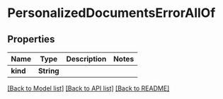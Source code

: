 # PersonalizedDocumentsErrorAllOf

## Properties
Name | Type | Description | Notes
------------ | ------------- | ------------- | -------------
**kind** | **String** |  | 

[[Back to Model list]](../README.md#documentation-for-models) [[Back to API list]](../README.md#documentation-for-api-endpoints) [[Back to README]](../README.md)


